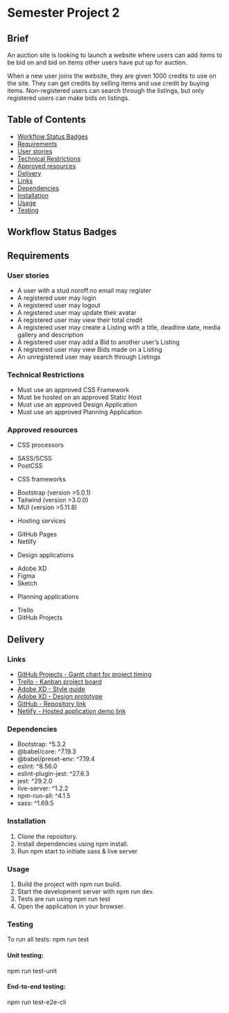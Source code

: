 # Semester Project 2

## Brief
An auction site is looking to launch a website where users can add items to be bid on and bid on items other users have put up for auction.

When a new user joins the website, they are given 1000 credits to use on the site. They can get credits by selling items and use credit by buying items. Non-registered users can search through the listings, but only registered users can make bids on listings.

## Table of Contents
* [Workflow Status Badges](#workflow-status-badges)
* [Requirements](#requirements)
* [User stories](#user-stories)
* [Technical Restrictions](#technical-restrictions)
* [Approved resources](#approved-resources)
* [Delivery](#delivery)
* [Links](#links)
* [Dependencies](#dependencies)
* [Installation](#installation)
* [Usage](#usage)
* [Testing](#testing)

## Workflow Status Badges

## Requirements

### User stories
* A user with a stud.noroff.no email may register
* A registered user may login
* A registered user may logout
* A registered user may update their avatar
* A registered user may view their total credit
* A registered user may create a Listing with a title, deadline date, media gallery and description
* A registered user may add a Bid to another user’s Listing
* A registered user may view Bids made on a Listing
* An unregistered user may search through Listings

### Technical Restrictions
* Must use an approved CSS Framework
* Must be hosted on an approved Static Host
* Must use an approved Design Application
* Must use an approved Planning Application

### Approved resources
* CSS processors
 - SASS/SCSS
 - PostCSS

* CSS frameworks
 - Bootstrap (version >5.0.1)
 - Tailwind (version >3.0.0)
 - MUI (version >5.11.8)

* Hosting services
 - GitHub Pages
 - Netlify

* Design applications
 - Adobe XD
 - Figma
 - Sketch

* Planning applications
 - Trello
 - GitHub Projects

 ## Delivery

### Links
* [GitHub Projects - Gantt chart for project timing](https://github.com/users/rikke-dishington/projects/1)
* [Trello - Kanban project board](https://trello.com/invite/b/yYJEHW6m/ATTI5bcf6db2f9b25d6b7a74086e5ec0a9dc6ADB21EA/semester-project-2)
* [Adobe XD - Style guide](https://xd.adobe.com/view/c887df51-e9b8-4d07-b19d-4d8cbb391046-9dd4/?fullscreen)
* [Adobe XD - Design prototype](https://xd.adobe.com/view/82ca242b-6445-4fa5-90e2-608bfa69c13d-d799/?fullscreen)
* [GitHub - Repository link](https://github.com/rikke-dishington/semester-project-2)
* [Netlify - Hosted application demo link](https://beamish-flan-146217.netlify.app)

### Dependencies
* Bootstrap: ^5.3.2
* @babel/core: ^7.19.3
* @babel/preset-env: ^7.19.4
* eslint: ^8.56.0
* eslint-plugin-jest: ^27.6.3
* jest: ^29.2.0
* live-server: ^1.2.2
* npm-run-all: ^4.1.5
* sass: ^1.69.5

### Installation
1. Clone the repository.
2. Install dependencies using npm install.
3. Run npm start to initiate sass & live server

### Usage
1. Build the project with npm run build.
2. Start the development server with npm run dev.
3. Tests are run using npm run test
4. Open the application in your browser.

### Testing
To run all tests: npm run test

#### Unit testing:
npm run test-unit

#### End-to-end testing:
npm run test-e2e-cli
